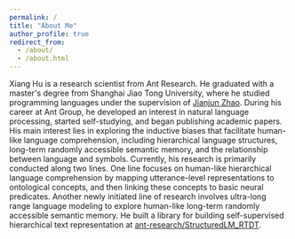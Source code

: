```yaml
---
permalink: /
title: "About Me"
author_profile: true
redirect_from: 
  - /about/
  - /about.html
---
```



Xiang Hu is a research scientist from Ant Research. He graduated with a master's degree from Shanghai Jiao Tong University, where he studied programming languages under the supervision of [Jianjun Zhao](https://scholar.google.co.jp/citations?user=PZZ0iygAAAAJ&hl=ja). During his career at Ant Group, he developed an interest in natural language processing, started self-studying, and began publishing academic papers. His main interest lies in exploring the inductive biases that facilitate human-like language comprehension, including hierarchical language structures, long-term randomly accessible semantic memory, and the relationship between language and symbols. Currently, his research is primarily conducted along two lines. One line focuses on human-like hierarchical language comprehension by mapping utterance-level representations to ontological concepts, and then linking these concepts to basic neural predicates. Another newly initiated line of research involves ultra-long range language modeling to explore human-like long-term randomly accessible semantic memory. He built a library for building self-supervised hierarchical text representation at [ant-research/StructuredLM_RTDT](https://github.com/ant-research/StructuredLM_RTDT).